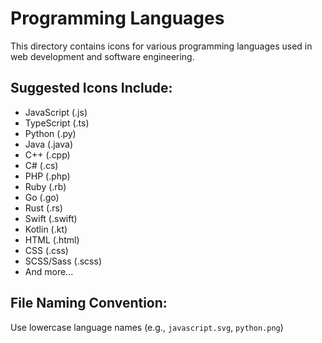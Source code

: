 # Programming Languages

This directory contains icons for various programming languages used in web development and software engineering.

## Suggested Icons Include:
- JavaScript (.js)
- TypeScript (.ts) 
- Python (.py)
- Java (.java)
- C++ (.cpp)
- C# (.cs)
- PHP (.php)
- Ruby (.rb)
- Go (.go)
- Rust (.rs)
- Swift (.swift)
- Kotlin (.kt)
- HTML (.html)
- CSS (.css)
- SCSS/Sass (.scss)
- And more...

## File Naming Convention:
Use lowercase language names (e.g., `javascript.svg`, `python.png`)